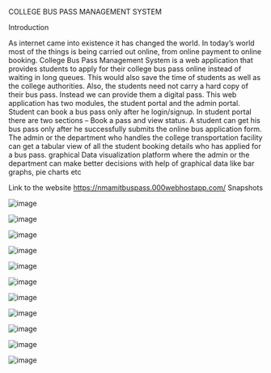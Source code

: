 COLLEGE BUS PASS MANAGEMENT SYSTEM

Introduction

As internet came into existence it has changed the world. In today’s world most of the things is being carried out online, from online payment to online booking. College Bus Pass Management System is a web application that provides students to apply for their college bus pass online instead of waiting in long queues. This would also save the time of students as well as the college authorities. Also, the students need not carry a hard copy of their bus pass. Instead we can provide them a digital pass. This web application has two modules, the student portal and the admin portal.
Student can book a bus pass only after he login/signup. In student portal there are two sections – Book a pass and view status. A student can get his bus pass only after he successfully submits the online bus application form.
The admin or the department who handles the college transportation facility can get a tabular view of all the student booking details who has applied for a bus pass. graphical Data visualization platform where the admin or the department can make better decisions with help of graphical data like bar graphs, pie charts etc

Link to the website https://nmamitbuspass.000webhostapp.com/
Snapshots 

![image](https://user-images.githubusercontent.com/69346963/126457994-0fffc506-f580-4d40-97e6-dce7b17694ee.png)


![image](https://user-images.githubusercontent.com/69346963/126458055-03b1e54d-3464-486a-a255-43449f95e3a8.png)

![image](https://user-images.githubusercontent.com/69346963/126458081-ad713a0b-2270-48e7-bc49-6388a97bf874.png)

![image](https://user-images.githubusercontent.com/69346963/126458108-4fc0fa91-8254-41f1-8b38-8e13b7b09a82.png)

![image](https://user-images.githubusercontent.com/69346963/126458120-d7941815-fff5-40ed-834c-8c9756eee801.png)

![image](https://user-images.githubusercontent.com/69346963/126458143-00f97946-8088-4b32-ba85-e2dac064ad46.png)

![image](https://user-images.githubusercontent.com/69346963/126458162-317fbf3d-fe58-453c-b6bf-84edb1c80603.png)

![image](https://user-images.githubusercontent.com/69346963/126458629-510d9d6e-eef2-4da5-b37b-00e2b48f9338.png)

![image](https://user-images.githubusercontent.com/69346963/126458654-efefd04e-f207-4487-9858-809dc7189c0e.png)

![image](https://user-images.githubusercontent.com/69346963/126458670-15c6db33-6980-477a-b3ac-7adcdcc70ac3.png)


![image](https://user-images.githubusercontent.com/69346963/126458693-2077b270-83aa-4ff9-8bd4-8a17031d264a.png)

